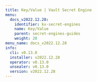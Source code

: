```yaml
---
title: Key/Value | Vault Secret Engine
menu:
  docs_v2022.12.28:
    identifier: kv-secret-engines
    name: Key/Value
    parent: secret-engines-guides
    weight: 20
menu_name: docs_v2022.12.28
info:
  cli: v0.13.0
  installer: v2022.12.28
  operator: v0.13.0
  unsealer: v0.13.0
  version: v2022.12.28
---
```


